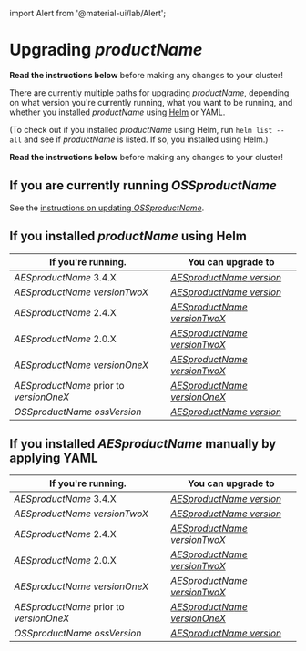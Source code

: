 import Alert from '@material-ui/lab/Alert';

# Upgrading $productName$

<Alert severity="warning">
  <b>Read the instructions below</b> before making any changes to your cluster!
</Alert>

There are currently multiple paths for upgrading $productName$, depending on what version you're currently
running, what you want to be running, and whether you installed $productName$ using [Helm](../helm) or
YAML.

(To check out if you installed $productName$ using Helm, run `helm list --all` and see if
$productName$ is listed. If so, you installed using Helm.)

<Alert severity="warning">
  <b>Read the instructions below</b> before making any changes to your cluster!
</Alert>

## If you are currently running $OSSproductName$

See the [instructions on updating $OSSproductName$](../../../../../emissary/$ossDocsVersion$/topics/install/migration-matrix).

## If you installed $productName$ using Helm

| If you're running.                      | You can upgrade to                                                               |
|-----------------------------------------|----------------------------------------------------------------------------------|
| $AESproductName$ 3.4.X                  | [$AESproductName$ $version$](../upgrade/helm/edge-stack-3.4/edge-stack-3.X)      |
| $AESproductName$ $versionTwoX$          | [$AESproductName$ $version$](../upgrade/helm/edge-stack-2.5/edge-stack-3.X)      |
| $AESproductName$ 2.4.X                  | [$AESproductName$ $versionTwoX$](../upgrade/helm/edge-stack-2.4/edge-stack-2.X)  |
| $AESproductName$ 2.0.X                  | [$AESproductName$ $versionTwoX$](../upgrade/helm/edge-stack-2.0/edge-stack-2.X)  |
| $AESproductName$ $versionOneX$          | [$AESproductName$ $versionTwoX$](../upgrade/helm/edge-stack-1.14/edge-stack-2.X) |
| $AESproductName$ prior to $versionOneX$ | [$AESproductName$ $versionOneX$](../../../../1.14/topics/install/upgrading)      |
| $OSSproductName$ $ossVersion$           | [$AESproductName$ $version$](../upgrade/helm/emissary-3.5/edge-stack-3.X)        |

## If you installed $AESproductName$ manually by applying YAML

| If you're running.                      | You can upgrade to                                                               |
|-----------------------------------------|----------------------------------------------------------------------------------|
| $AESproductName$ 3.4.X                  | [$AESproductName$ $version$](../upgrade/yaml/edge-stack-3.4/edge-stack-3.X)      |
| $AESproductName$ $versionTwoX$          | [$AESproductName$ $version$](../upgrade/yaml/edge-stack-2.5/edge-stack-3.X)      |
| $AESproductName$ 2.4.X                  | [$AESproductName$ $versionTwoX$](../upgrade/helm/edge-stack-2.4/edge-stack-2.X)  |
| $AESproductName$ 2.0.X                  | [$AESproductName$ $versionTwoX$](../upgrade/yaml/edge-stack-2.0/edge-stack-2.X)  |
| $AESproductName$ $versionOneX$          | [$AESproductName$ $versionTwoX$](../upgrade/yaml/edge-stack-1.14/edge-stack-2.X) |
| $AESproductName$ prior to $versionOneX$ | [$AESproductName$ $versionOneX$](../../../../1.14/topics/install/upgrading)      |
| $OSSproductName$ $ossVersion$           | [$AESproductName$ $version$](../upgrade/yaml/emissary-3.5/edge-stack-3.X)        |
